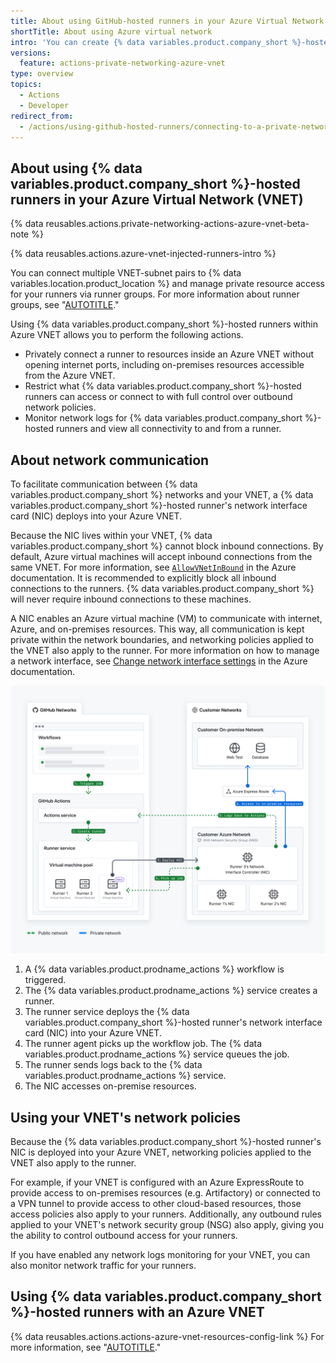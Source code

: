 ```yaml
---
title: About using GitHub-hosted runners in your Azure Virtual Network
shortTitle: About using Azure virtual network
intro: 'You can create {% data variables.product.company_short %}-hosted runners in your Azure Virtual Network(s) (VNET).'
versions:
  feature: actions-private-networking-azure-vnet
type: overview
topics:
  - Actions
  - Developer
redirect_from:
  - /actions/using-github-hosted-runners/connecting-to-a-private-network/about-using-github-hosted-runners-in-your-azure-virtual-network
---
```


## About using {% data variables.product.company_short %}-hosted runners in your Azure Virtual Network (VNET)

{% data reusables.actions.private-networking-actions-azure-vnet-beta-note %}

{% data reusables.actions.azure-vnet-injected-runners-intro %}

You can connect multiple VNET-subnet pairs to {% data variables.location.product_location %} and manage private resource access for your runners via runner groups. For more information about runner groups, see "[AUTOTITLE](/actions/using-github-hosted-runners/about-larger-runners/controlling-access-to-larger-runners)."

Using {% data variables.product.company_short %}-hosted runners within Azure VNET allows you to perform the following actions.
- Privately connect a runner to resources inside an Azure VNET without opening internet ports, including on-premises resources accessible from the Azure VNET.
- Restrict what {% data variables.product.company_short %}-hosted runners can access or connect to with full control over outbound network policies.
- Monitor network logs for {% data variables.product.company_short %}-hosted runners and view all connectivity to and from a runner.

## About network communication

To facilitate communication between {% data variables.product.company_short %} networks and your VNET, a {% data variables.product.company_short %}-hosted runner's network interface card (NIC) deploys into your Azure VNET.

Because the NIC lives within your VNET, {% data variables.product.company_short %} cannot block inbound connections. By default, Azure virtual machines will accept inbound connections from the same VNET. For more information, see [`AllowVNetInBound`](https://learn.microsoft.com/en-us/azure/virtual-network/network-security-groups-overview#allowvnetinbound) in the Azure documentation. It is recommended to explicitly block all inbound connections to the runners. {% data variables.product.company_short %} will never require inbound connections to these machines.

A NIC enables an Azure virtual machine (VM) to communicate with internet, Azure, and on-premises resources. This way, all communication is kept private within the network boundaries, and networking policies applied to the VNET also apply to the runner. For more information on how to manage a network interface, see [Change network interface settings](https://learn.microsoft.com/en-us/azure/virtual-network/virtual-network-network-interface?tabs=azure-portal#change-network-interface-settings) in the Azure documentation.

![Diagram of the network communication architecture between GitHub networks and your private networks. The diagram describes each step in connecting GitHub-hosted runners to an Azure VNET. Each step is numbered and the numbers correspond to the numbered descriptions of the step listed below the diagram.](/assets/images/help/actions/actions-vnet-injected-larger-runners-architecture.png)

1. A {% data variables.product.prodname_actions %} workflow is triggered.
1. The {% data variables.product.prodname_actions %} service creates a runner.
1. The runner service deploys the {% data variables.product.company_short %}-hosted runner's network interface card (NIC) into your Azure VNET.
1. The runner agent picks up the workflow job. The {% data variables.product.prodname_actions %} service queues the job.
1. The runner sends logs back to the {% data variables.product.prodname_actions %} service.
1. The NIC accesses on-premise resources.

## Using your VNET's network policies

Because the {% data variables.product.company_short %}-hosted runner's NIC is deployed into your Azure VNET, networking policies applied to the VNET also apply to the runner.

For example, if your VNET is configured with an Azure ExpressRoute to provide access to on-premises resources (e.g. Artifactory) or connected to a VPN tunnel to provide access to other cloud-based resources, those access policies also apply to your runners. Additionally, any outbound rules applied to your VNET's network security group (NSG) also apply, giving you the ability to control outbound access for your runners.

If you have enabled any network logs monitoring for your VNET, you can also monitor network traffic for your runners.

## Using {% data variables.product.company_short %}-hosted runners with an Azure VNET

{% data reusables.actions.actions-azure-vnet-resources-config-link %} For more information, see "[AUTOTITLE](/admin/configuration/configuring-private-networking-for-hosted-compute-products/configuring-private-networking-for-github-hosted-runners)."
